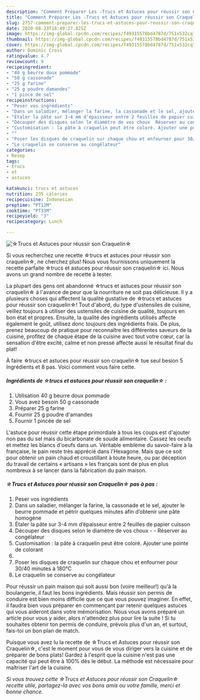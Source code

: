 ```yaml
---
description: "Comment Préparer Les ☆Trucs et Astuces pour réussir son Craquelin☆"
title: "Comment Préparer Les ☆Trucs et Astuces pour réussir son Craquelin☆"
slug: 2757-comment-preparer-les-trucs-et-astuces-pour-reussir-son-craquelin
date: 2020-08-23T18:49:27.825Z
image: https://img-global.cpcdn.com/recipes/f49315578bd4787d/751x532cq70/☆trucs-et-astuces-pour-reussir-son-craquelin☆-photo-principale-de-la-recette.jpg
thumbnail: https://img-global.cpcdn.com/recipes/f49315578bd4787d/751x532cq70/☆trucs-et-astuces-pour-reussir-son-craquelin☆-photo-principale-de-la-recette.jpg
cover: https://img-global.cpcdn.com/recipes/f49315578bd4787d/751x532cq70/☆trucs-et-astuces-pour-reussir-son-craquelin☆-photo-principale-de-la-recette.jpg
author: Dominic Cross
ratingvalue: 4.7
reviewcount: 9
recipeingredient:
- "40 g beurre doux pommade"
- "50 g cassonade"
- "25 g farine"
- "25 g poudre damandes"
- "1 pince de sel"
recipeinstructions:
- "Peser vos ingrédients"
- "Dans un saladier, mélanger la farine, la cassonade et le sel, ajouter le beurre pommade et pétrir quelques minutes afin d’obtenir une pâte homogène"
- "Étaler la pâte sur 3-4 mm d’épaisseur entre 2 feuilles de papier cuisson"
- "Découper des disques selon le diamètre de vos choux  Réserver au congélateur"
- "Customisation : la pâte à craquelin peut être coloré. Ajouter une pointe de colorant"
- ""
- "Poser les disques de craquelin sur chaque chou et enfourner pour 30/40 minutes à 180°C"
- "Le craquelin se conserve au congélateur"
categories:
- Resep
tags:
- trucs
- et
- astuces

katakunci: trucs et astuces 
nutrition: 235 calories
recipecuisine: Indonesian
preptime: "PT12M"
cooktime: "PT33M"
recipeyield: "3"
recipecategory: Lunch

---
```



![☆Trucs et Astuces pour réussir son Craquelin☆](https://img-global.cpcdn.com/recipes/f49315578bd4787d/751x532cq70/☆trucs-et-astuces-pour-reussir-son-craquelin☆-photo-principale-de-la-recette.jpg)

Si vous recherchez une recette ☆trucs et astuces pour réussir son craquelin☆, ne cherchez plus! Nous vous fournissons uniquement la recette parfaite ☆trucs et astuces pour réussir son craquelin☆ ici. Nous avons un grand nombre de recette à tester.

La plupart des gens ont abandonné ☆trucs et astuces pour réussir son craquelin☆ à l'avance de peur que la nourriture ne soit pas délicieuse. Il y a plusieurs choses qui affectent la qualité gustative de ☆trucs et astuces pour réussir son craquelin☆! Tout d'abord, du type d'ustensiles de cuisine, veillez toujours à utiliser des ustensiles de cuisine de qualité, toujours en bon état et propres. Ensuite, la qualité des ingrédients utilisés affecte également le goût, utilisez donc toujours des ingrédients frais. De plus, prenez beaucoup de pratique pour reconnaître les différentes saveurs de la cuisine, profitez de chaque étape de la cuisine avec tout votre cœur, car la sensation d'être excité, calme et non pressé affecte aussi le résultat final du plat!

<!--inarticleads1-->

À faire ☆trucs et astuces pour réussir son craquelin☆ tue seul besion 5 Ingrédients et 8 pas. Voici comment vous faire cette.

##### Ingrédients de ☆trucs et astuces pour réussir son craquelin☆ :

1. Utilisation 40 g beurre doux pommade
1. Vous avez besoin 50 g cassonade
1. Préparer 25 g farine
1. Fournir 25 g poudre d&#39;amandes
1. Fournir 1 pincée de sel


L&#39;astuce pour réussir cette étape primordiale à tous les coups est d&#39;ajouter non pas du sel mais du bicarbonate de soude alimentaire. Cassez les oeufs et mettez les blancs d&#39;oeufs dans un. Véritable emblème du savoir-faire à la française, le pain reste très apprécié dans l&#39;Hexagone. Mais que ce soit pour obtenir un pain chaud et croustillant à toute heure, ou par déception du travail de certains « artisans » les français sont de plus en plus nombreux à se lancer dans la fabrication du pain maison. 

<!--inarticleads2-->

##### ☆Trucs et Astuces pour réussir son Craquelin☆ pas à pas :

1. Peser vos ingrédients
1. Dans un saladier, mélanger la farine, la cassonade et le sel, ajouter le beurre pommade et pétrir quelques minutes afin d’obtenir une pâte homogène
1. Étaler la pâte sur 3-4 mm d’épaisseur entre 2 feuilles de papier cuisson
1. Découper des disques selon le diamètre de vos choux -  - Réserver au congélateur
1. Customisation : la pâte à craquelin peut être coloré. Ajouter une pointe de colorant
1. 
1. Poser les disques de craquelin sur chaque chou et enfourner pour 30/40 minutes à 180°C
1. Le craquelin se conserve au congélateur


Pour réussir un pain maison qui soit aussi bon (voire meilleur!) qu&#39;à la boulangerie, il faut les bons ingrédients. Mais réussir son permis de conduire est bien moins difficile que ce que vous pouvez imaginer. En effet, il faudra bien vous préparer en commençant par retenir quelques astuces qui vous aideront dans votre mémorisation. Nous vous avons préparé un article pour vous y aider, alors n&#39;attendez plus pour lire la suite ! Si tu souhaites obtenir ton permis de conduire, prévois plus d&#39;un an, et surtout, fais-toi un bon plan de match. 

<!--inarticleads1-->

<p>
Puisque vous avez lu la recette de ☆Trucs et Astuces pour réussir son Craquelin☆, c'est le moment pour vous de vous diriger vers la cuisine et de préparer de bons plats! Gardez à l'esprit que la cuisine n'est pas une capacité qui peut être à 100% dès le début. La méthode est nécessaire pour maîtriser l'art de la cuisine.
</p>

<p>
<i>Si vous trouvez cette ☆Trucs et Astuces pour réussir son Craquelin☆ recette utile, partagez-la avec vos bons amis ou votre famille, merci et bonne chance.</i>
</p>
